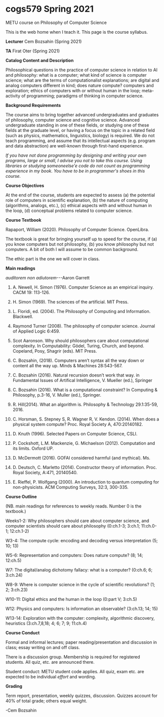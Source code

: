 # cogs579 Spring 2021

METU course on Philosophy of Computer Science

This is the web home when I teach it. This page is the course syllabus.

<b>Lecturer</b> Cem Bozsahin (Spring 2021)

<b>TA</b> Firat Oter (Spring 2021)

<b>Catalog Content and Description</b>

Philosophical questions in the practice of computer science in relation to AI and philosophy: what is a computer; what kind of science is computer science; what are the terms of computationalist explanations; are digital and analog computers different in kind; does nature compute? computers and exploration; ethics of computers with or without human in the loop; meta-activity of programming; paradigms of thinking in computer science.

<b>Background Requirements</b>

The course aims to bring together advanced undergraduates and graduates of philosophy, computer science and cognitive science. Advanced undergraduate standing in one of these fields, or studying one of these fields at the graduate level, or having a focus on the topic in a related field (such as physics, mathematics, linguistics, biology) is required. We do not teach programming, and assume that its intellectual aspects (e.g. program and data abstraction) are well-known through first-hand experience.

<em>If you have not done programming by designing and writing your own programs, large or small, I advise
you not to take this course. Using libraries or studying someoneelse'e code do not
count as programming experience in my book. You have to be in programmer's shoes in this course.</em>


<b>Course Objectives</b>

At the end of the course, students are expected to assess (a) the potential role of computers in scientific explanation, (b) the nature of computing (algorithms, analogs, etc.), (c) ethical aspects with and without human in the loop, (d) conceptual problems related to computer science.


<b>Course Textbook</b> 

Rapaport, William (2020). Philosophy of Computer Science. OpenLibra.

The textbook is great for bringing yourself up to speed for the course,
if (a) you know computers but not philosophy, (b) you know philosophy
but not computers. A bit of both I will assume to be common background.

The ethic part is the one we will cover in class.


<b>Main readings</b> 

<em>auditorem non adiutorem</em>---Aaron Garrett

1. A. Newell, H. Simon (1976). Computer Science as an empirical inquiry. CACM 19: 113-126.

2. H. Simon (1969). The sciences of the artificial. MIT Press.

3. L. Floridi, ed. (2004). The Philosophy of Computing and Information. Blackwell.

4. Raymond Turner (2008). The philosophy of computer science. Journal of Applied Logic 6:459.

5. Scot Aaronson. Why should philosophers care about computational complexity. In Computability: Gödel, Turing, Church, and beyond. Copeland, Posy, Shagrir (eds). MIT Press.

6. C. Bozsahin, (2018). Computers aren’t syntax all the way down or content all the way up. Minds & Machines 28:543-567.

7. C. Bozsahin (2016). Natural recursion doesn’t work that way. in Fundamental Issues of Artifical Intelligence, V. Mueller (ed.), Springer

8. C. Bozsahin (2016). What is a computational constraint? In Computing & Philosophy, p.3-16, V. Muller (ed.), Springer.

9. R. Hill(2014). What an algorithm is. Philosophy & Technology 29.1:35-59, 2016.

10. C. Horsman, S. Stepney S, R. Wagner R, V. Kendon. (2014). When does a physical system compute? Proc.     Royal Society A, 470:20140182.

11. D. Knuth (1996). Selected Papers on Computer Science, CSLI.

12. P. Cockshott, L.M. Mackenzie, G. Michaelson (2012). Computation and its limits. Oxford UP.

13. D. McDermott (2016). GOFAI considered harmful (and mythical). Ms.

14. D. Deutsch,  C. Marletto (2014). Constructor theory of information. Proc. Royal Society, A:471, 20140540.

15. E. Rieffel, P. Wolfgang (2000). An introduction to quantum computing for non-physicists. ACM Computing Surveys, 32:3, 300-335.


<b>Course Outline</b> 

(NB. main readings for references to weekly reads. Number 0 is the textbook.)

Weeks1-2: Why philosophers should care about computer science, 
         and computer scientists should care about philosophy (0:ch.1-3; 3:ch.1; 11:ch.0-1; 12:ch.1-2)

W3-4: The compute cycle: encoding and decoding versus interpretation
 (5; 10; 13)

W5-6: Representation and computers: Does nature compute? (8; 14; 12:ch.5)


W7: The digital/analog dichotomy fallacy: what is a computer?
(0:ch.6; 6; 3:ch.24)

W8-9: Where is computer science in the cycle of scientific revolutions?
(1; 2; 3:ch.23)

W10-11: Digital ethics and the human in the loop
(0:part V; 3:ch.5)

W12: Physics and computers: Is information an observable? 
(3:ch.13; 14; 15)

W13-14: Exploration with the computer: complexity, algorithmic discovery, heuristics (3:ch.7,8,18; 4; 6; 7; 9; 11:ch.4)



<b>Course Conduct</b>

Formal and informal lectures; paper reading/presentation and discussion in class; essay writing on and off class.

There is a discussion group. Membership is required for registered students. All quiz, etc. are announced there.

Student conduct: METU student code applies. All quiz, exam etc. are expected to be individual <em>effort</em> and wording.

<b>Grading</b>

Term report, presentation, weekly quizzes, discussion. Quizzes account for 40% of total grade; others equal weight.

-Cem Bozsahin

